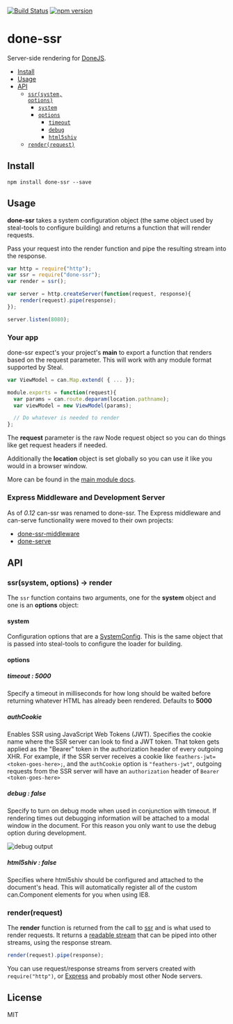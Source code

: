 <!--
@page done-ssr
@group done-ssr.node 0 Node
@group done-ssr.client 1 Client
@group done-ssr.helpers 2 Helpers
@group done-ssr.assets 3 Assets
-->

[![Build Status](https://travis-ci.org/donejs/done-ssr.svg?branch=master)](https://travis-ci.org/donejs/done-ssr)
[![npm version](https://badge.fury.io/js/done-ssr.svg)](http://badge.fury.io/js/done-ssr)

# done-ssr

Server-side rendering for [DoneJS](https://donejs.com/).

- [Install](#install)
- [Usage](#usage)
- [API](#api)
  - <code>[ssr(system, options)](#ssrsystem-options---render)</code>
    - <code>[system](#system)</code>
	- <code>[options](#options)</code>
	  - <code>[timeout](#timeout--5000)</code>
	  - <code>[debug](#debug--false)</code>
	  - <code>[html5shiv](#html5shiv--false)</code>
  - <code>[render(request)](#renderrequest)</code>

## Install

```shell
npm install done-ssr --save
```

## Usage

**done-ssr** takes a system configuration object (the same object used by steal-tools to configure building) and returns a function that will render requests.

Pass your request into the render function and pipe the resulting stream into the response.

```js
var http = require("http");
var ssr = require("done-ssr");
var render = ssr();

var server = http.createServer(function(request, response){
	render(request).pipe(response);
});

server.listen(8080);
```

### Your app

done-ssr expect's your project's **main** to export a function that renders based on the request parameter. This will work with any module format supported by Steal.

```js
var ViewModel = can.Map.extend( { ... });

module.exports = function(request){
  var params = can.route.deparam(location.pathname);
  var viewModel = new ViewModel(params);

  // Do whatever is needed to render
};
```

The **request** parameter is the raw Node request object so you can do things like get request headers if needed.

Additionally the **location** object is set globally so you can use it like you would in a browser window.

More can be found in the [main module docs](https://github.com/donejs/done-ssr/blob/master/docs/main.md).

### Express Middleware and Development Server

As of *0.12* can-ssr was renamed to done-ssr. The Express middleware and can-serve functionality were moved to their own projects:

* [done-ssr-middleware](https://github.com/donejs/done-ssr-middleware)
* [done-serve](https://github.com/donejs/done-serve)

## API

### ssr(system, options) -> render

The `ssr` function contains two arguments, one for the **system** object and one is an **options** object:

#### system

Configuration options that are a [SystemConfig](http://stealjs.com/docs/steal-tools.SystemConfig.html). This is the same object that is passed into steal-tools to configure the loader for building.

#### options

##### timeout : 5000

Specify a timeout in milliseconds for how long should be waited before returning whatever HTML has already been rendered. Defaults to **5000**

##### authCookie

Enables SSR using JavaScript Web Tokens (JWT).  Specifies the cookie name where the SSR server can look to find a JWT token.  That token gets applied as the "Bearer" token in the authorization header of every outgoing XHR.  For example, if the SSR server receives a cookie like `feathers-jwt=<token-goes-here>;`, and the `authCookie` option is `"feathers-jwt"`, outgoing requests from the SSR server will have an `authorization` header of `Bearer <token-goes-here>`

##### debug : false

Specify to turn on debug mode when used in conjunction with timeout. If rendering times out debugging information will be attached to a modal window in the document. For this reason you only want to use the debug option during development.

![debug output](https://cloud.githubusercontent.com/assets/361671/14474862/08b5f01e-00cd-11e6-8d70-b3f3ba835493.png)

##### html5shiv : false

Specifies where html5shiv should be configured and attached to the document's head. This will automatically register all of the custom can.Component elements for you when using IE8.

### render(request)

The **render** function is returned from the call to [ssr](#ssrsystem-options---render) and is what used to render requests. It returns a [readable stream](https://nodejs.org/api/stream.html#stream_class_stream_readable) that can be piped into other streams, using the response stream.

```js
render(request).pipe(response);
```

You can use request/response streams from servers created with `require("http")`, or [Express](http://expressjs.com/) and probably most other Node servers.

## License

MIT
